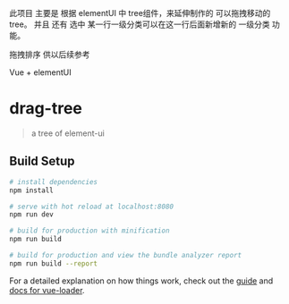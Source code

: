 此项目 主要是 根据 elementUI 中 tree组件，来延伸制作的 可以拖拽移动的 tree。
并且 还有 选中 某一行一级分类可以在这一行后面新增新的 一级分类 功能。

拖拽排序
供以后续参考

Vue + elementUI

# drag-tree

> a tree of element-ui

## Build Setup

``` bash
# install dependencies
npm install

# serve with hot reload at localhost:8080
npm run dev

# build for production with minification
npm run build

# build for production and view the bundle analyzer report
npm run build --report
```

For a detailed explanation on how things work, check out the [guide](http://vuejs-templates.github.io/webpack/) and [docs for vue-loader](http://vuejs.github.io/vue-loader).
